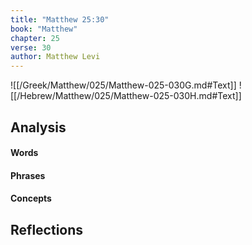 ```yaml
---
title: "Matthew 25:30"
book: "Matthew"
chapter: 25
verse: 30
author: Matthew Levi
---
```

![[/Greek/Matthew/025/Matthew-025-030G.md#Text]]
![[/Hebrew/Matthew/025/Matthew-025-030H.md#Text]]

## Analysis

#### Words

#### Phrases

#### Concepts

## Reflections
